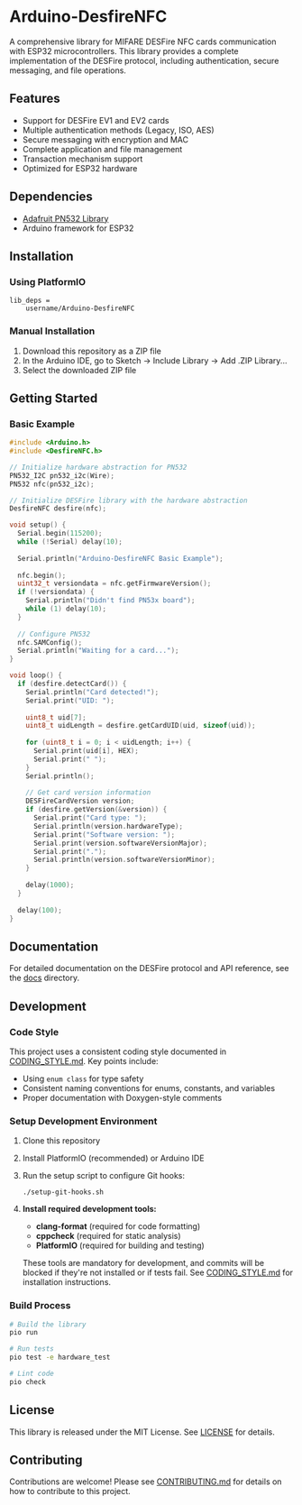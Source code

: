# Arduino-DesfireNFC

A comprehensive library for MIFARE DESFire NFC cards communication with ESP32 microcontrollers. This library provides a complete implementation of the DESFire protocol, including authentication, secure messaging, and file operations.

## Features

- Support for DESFire EV1 and EV2 cards
- Multiple authentication methods (Legacy, ISO, AES)
- Secure messaging with encryption and MAC
- Complete application and file management
- Transaction mechanism support
- Optimized for ESP32 hardware

## Dependencies

- [Adafruit PN532 Library](https://github.com/adafruit/Adafruit-PN532)
- Arduino framework for ESP32

## Installation

### Using PlatformIO

```
lib_deps = 
    username/Arduino-DesfireNFC
```

### Manual Installation

1. Download this repository as a ZIP file
2. In the Arduino IDE, go to Sketch -> Include Library -> Add .ZIP Library...
3. Select the downloaded ZIP file

## Getting Started

### Basic Example

```cpp
#include <Arduino.h>
#include <DesfireNFC.h>

// Initialize hardware abstraction for PN532
PN532_I2C pn532_i2c(Wire);
PN532 nfc(pn532_i2c);

// Initialize DESFire library with the hardware abstraction
DesfireNFC desfire(nfc);

void setup() {
  Serial.begin(115200);
  while (!Serial) delay(10);
  
  Serial.println("Arduino-DesfireNFC Basic Example");
  
  nfc.begin();
  uint32_t versiondata = nfc.getFirmwareVersion();
  if (!versiondata) {
    Serial.println("Didn't find PN53x board");
    while (1) delay(10);
  }
  
  // Configure PN532
  nfc.SAMConfig();
  Serial.println("Waiting for a card...");
}

void loop() {
  if (desfire.detectCard()) {
    Serial.println("Card detected!");
    Serial.print("UID: ");
    
    uint8_t uid[7];
    uint8_t uidLength = desfire.getCardUID(uid, sizeof(uid));
    
    for (uint8_t i = 0; i < uidLength; i++) {
      Serial.print(uid[i], HEX);
      Serial.print(" ");
    }
    Serial.println();
    
    // Get card version information
    DESFireCardVersion version;
    if (desfire.getVersion(&version)) {
      Serial.print("Card type: ");
      Serial.println(version.hardwareType);
      Serial.print("Software version: ");
      Serial.print(version.softwareVersionMajor);
      Serial.print(".");
      Serial.println(version.softwareVersionMinor);
    }
    
    delay(1000);
  }
  
  delay(100);
}
```

## Documentation

For detailed documentation on the DESFire protocol and API reference, see the [docs](./docs) directory.

## Development

### Code Style

This project uses a consistent coding style documented in [CODING_STYLE.md](docs/CODING_STYLE.md). Key points include:

- Using `enum class` for type safety
- Consistent naming conventions for enums, constants, and variables
- Proper documentation with Doxygen-style comments

### Setup Development Environment

1. Clone this repository
2. Install PlatformIO (recommended) or Arduino IDE
3. Run the setup script to configure Git hooks:
   ```
   ./setup-git-hooks.sh
   ```
4. **Install required development tools:**
   - **clang-format** (required for code formatting)
   - **cppcheck** (required for static analysis)
   - **PlatformIO** (required for building and testing)
   
   These tools are mandatory for development, and commits will be blocked if they're not installed or if tests fail. See [CODING_STYLE.md](docs/CODING_STYLE.md) for installation instructions.

### Build Process

```bash
# Build the library
pio run

# Run tests
pio test -e hardware_test

# Lint code
pio check
```

## License

This library is released under the MIT License. See [LICENSE](LICENSE) for details.

## Contributing

Contributions are welcome! Please see [CONTRIBUTING.md](CONTRIBUTING.md) for details on how to contribute to this project. 